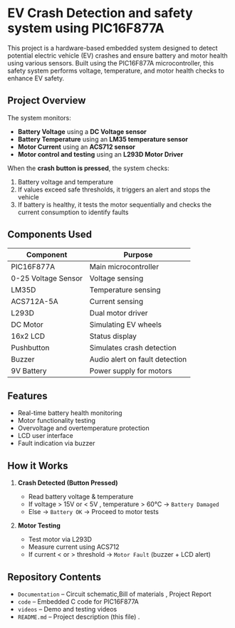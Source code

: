 # EV Crash Detection and safety system using PIC16F877A

This project is a hardware-based embedded system designed to detect potential electric vehicle (EV) crashes and ensure battery and motor health using various sensors. Built using the PIC16F877A microcontroller, this safety system performs voltage, temperature, and motor health checks to enhance EV safety.

## Project Overview

The system monitors:

- **Battery Voltage** using a **DC Voltage sensor**
- **Battery Temperature** using an **LM35 temperature sensor**
- **Motor Current** using an **ACS712 sensor**
- **Motor control and testing** using an **L293D Motor Driver**

When the **crash button is pressed**, the system checks:

1. Battery voltage and temperature
2. If values exceed safe thresholds, it triggers an alert and stops the vehicle
3. If battery is healthy, it tests the motor sequentially and checks the current consumption to identify faults

## Components Used

| Component           | Purpose                        |
| ------------------- | ------------------------------ |
| PIC16F877A          | Main microcontroller           |
| 0-25 Voltage Sensor | Voltage sensing                |
| LM35D               | Temperature sensing            |
| ACS712A-5A          | Current sensing                |
| L293D               | Dual motor driver              |
| DC Motor            | Simulating EV wheels           |
| 16x2 LCD            | Status display                 |
| Pushbutton          | Simulates crash detection      |
| Buzzer              | Audio alert on fault detection |
| 9V Battery          | Power supply for motors        |

## Features

- Real-time battery health monitoring
- Motor functionality testing
- Overvoltage and overtemperature protection
- LCD user interface
- Fault indication via buzzer

## How it Works

1. **Crash Detected (Button Pressed)**

   - Read battery voltage & temperature
   - If voltage > 15V or < 5V , temperature > 60°C → `Battery Damaged`
   - Else → `Battery OK` → Proceed to motor tests

2. **Motor Testing**

   - Test motor via L293D
   - Measure current using ACS712
   - If current < or > threshold → `Motor Fault` (buzzer + LCD alert)

## Repository Contents

- `Documentation` – Circuit schematic,Bill of materials , Project Report
- `code` – Embedded C code for PIC16F877A
- `videos` – Demo and testing videos
- `README.md` – Project description (this file)
.


